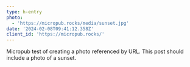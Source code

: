 ```yaml
---
type: h-entry
photo:
  - 'https://micropub.rocks/media/sunset.jpg'
date: '2024-02-08T09:41:12.358Z'
client_id: 'https://micropub.rocks/'
---
```

Micropub test of creating a photo referenced by URL. This post should include a photo of a sunset.

